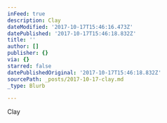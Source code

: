 ```yaml
---
inFeed: true
description: Clay
dateModified: '2017-10-17T15:46:16.473Z'
datePublished: '2017-10-17T15:46:18.832Z'
title: ''
author: []
publisher: {}
via: {}
starred: false
datePublishedOriginal: '2017-10-17T15:46:18.832Z'
sourcePath: _posts/2017-10-17-clay.md
_type: Blurb

---
```

Clay